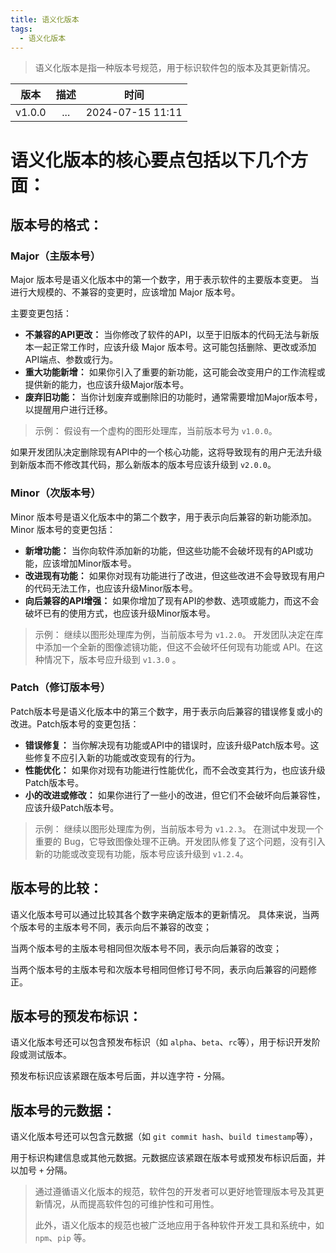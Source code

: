 ```yaml
---
title: 语义化版本
tags:
  - 语义化版本
---
```



> 语义化版本是指一种版本号规范，用于标识软件包的版本及其更新情况。

|   版本   | 描述  |        时间        |
|:------:|:---:|:----------------:|
| v1.0.0 | ... | 2024-07-15 11:11 |

# 语义化版本的核心要点包括以下几个方面：

## 版本号的格式：

### Major（主版本号）

Major 版本号是语义化版本中的第一个数字，用于表示软件的主要版本变更。
当进行大规模的、不兼容的变更时，应该增加 Major 版本号。

主要变更包括：

- **不兼容的API更改：** 当你修改了软件的API，以至于旧版本的代码无法与新版本一起正常工作时，应该升级 Major
  版本号。这可能包括删除、更改或添加API端点、参数或行为。
- **重大功能新增：** 如果你引入了重要的新功能，这可能会改变用户的工作流程或提供新的能力，也应该升级Major版本号。
- **废弃旧功能：** 当你计划废弃或删除旧的功能时，通常需要增加Major版本号，以提醒用户进行迁移。

> 示例：
> 假设有一个虚构的图形处理库，当前版本号为 `v1.0.0`。
>
如果开发团队决定删除现有API中的一个核心功能，这将导致现有的用户无法升级到新版本而不修改其代码，那么新版本的版本号应该升级到 `v2.0.0`。

### Minor（次版本号）

Minor 版本号是语义化版本中的第二个数字，用于表示向后兼容的新功能添加。Minor 版本号的变更包括：

- **新增功能：** 当你向软件添加新的功能，但这些功能不会破坏现有的API或功能，应该增加Minor版本号。
- **改进现有功能：** 如果你对现有功能进行了改进，但这些改进不会导致现有用户的代码无法工作，也应该升级Minor版本号。
- **向后兼容的API增强：** 如果你增加了现有API的参数、选项或能力，而这不会破坏已有的使用方式，也应该升级Minor版本号。

> 示例：
> 继续以图形处理库为例，当前版本号为 `v1.2.0`。
> 开发团队决定在库中添加一个全新的图像滤镜功能，但这不会破坏任何现有功能或 API。在这种情况下，版本号应升级到 `v1.3.0` 。

### Patch（修订版本号）

Patch版本号是语义化版本中的第三个数字，用于表示向后兼容的错误修复或小的改进。Patch版本号的变更包括：

- **错误修复：** 当你解决现有功能或API中的错误时，应该升级Patch版本号。这些修复不应引入新的功能或改变现有的行为。
- **性能优化：** 如果你对现有功能进行性能优化，而不会改变其行为，也应该升级Patch版本号。
- **小的改进或修改：** 如果你进行了一些小的改进，但它们不会破坏向后兼容性，应该升级Patch版本号。

> 示例：
> 继续以图形处理库为例，当前版本号为 `v1.2.3`。
> 在测试中发现一个重要的
> Bug，它导致图像处理不正确。开发团队修复了这个问题，没有引入新的功能或改变现有功能，版本号应该升级到 `v1.2.4`。

## 版本号的比较：

语义化版本号可以通过比较其各个数字来确定版本的更新情况。
具体来说，当两个版本号的主版本号不同，表示向后不兼容的改变；

当两个版本号的主版本号相同但次版本号不同，表示向后兼容的改变；

当两个版本号的主版本号和次版本号相同但修订号不同，表示向后兼容的问题修正。

## 版本号的预发布标识：

语义化版本号还可以包含预发布标识（如 `alpha`、`beta`、`rc`等），用于标识开发阶段或测试版本。

预发布标识应该紧跟在版本号后面，并以连字符 **`-`** 分隔。

## 版本号的元数据：

语义化版本号还可以包含元数据（如 `git commit hash`、`build timestamp`等），

用于标识构建信息或其他元数据。元数据应该紧跟在版本号或预发布标识后面，并以加号 `+` 分隔。

> 通过遵循语义化版本的规范，软件包的开发者可以更好地管理版本号及其更新情况，从而提高软件包的可维护性和可用性。
>
> 此外，语义化版本的规范也被广泛地应用于各种软件开发工具和系统中，如 `npm`、`pip` 等。

